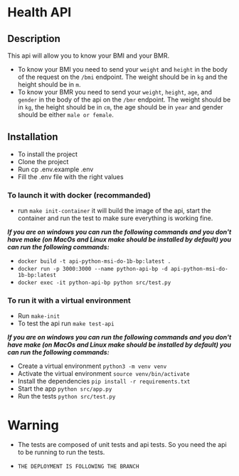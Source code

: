 # Health API

## Description

This api will allow you to know your BMI and your BMR.

- To know your BMI you need to send your `weight` and `height` in the body of the request on the `/bmi` endpoint. The weight should be in `kg` and the height should be in `m`.
- To know your BMR you need to send your `weight`, `height`, `age`, and `gender` in the body of the api on the `/bmr` endpoint. The weight should be in `kg`, the height should be in `cm`, the age should be in `year` and gender should be either `male or female`.

## Installation

- To install the project
- Clone the project
- Run cp .env.example .env
- Fill the .env file with the right values

### To launch it with docker (recommanded)

- run `make init-container` it will build the image of the api, start the container and run the test to make sure everything is working fine.

**_If you are on windows you can run the following commands and you don't have make (on MacOs and Linux make should be installed by default) you can run the following commands:_**

- `docker build -t api-python-msi-do-1b-bp:latest .`
- `docker run -p 3000:3000 --name python-api-bp -d api-python-msi-do-1b-bp:latest`
- `docker exec -it python-api-bp python src/test.py`

### To run it with a virtual environment

- Run `make-init`
- To test the api run `make test-api`

**_If you are on windows you can run the following commands and you don't have make (on MacOs and Linux make should be installed by default) you can run the following commands:_**

- Create a virtual environment `python3 -m venv venv`
- Activate the virtual environment `source venv/bin/activate`
- Install the dependencies `pip install -r requirements.txt`
- Start the app `python src/app.py`
- Run the tests `python src/test.py`

# Warning

- The tests are composed of unit tests and api tests. So you need the api to be running to run the tests.

- `THE DEPLOYMENT IS FOLLOWING THE BRANCH`
